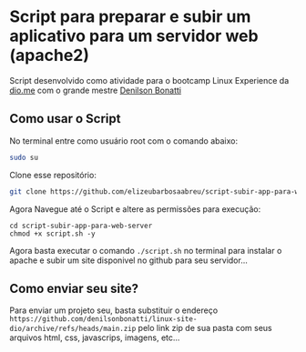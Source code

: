 # Script para preparar e subir um aplicativo para um servidor web (apache2)

Script desenvolvido como atividade para o bootcamp Linux Experience da [dio.me](dio.me) com o grande mestre [Denilson Bonatti](https://github.com/denilsonbonatti)

## Como usar o Script

No terminal entre como usuário root com o comando abaixo:

```bash
sudo su
```
Clone esse repositório:
```bash
git clone https://github.com/elizeubarbosaabreu/script-subir-app-para-web-server.git
```

Agora Navegue até o Script e altere as permissões para execução:

```bash...
cd script-subir-app-para-web-server
chmod +x script.sh -y
```
Agora basta executar o comando ```./script.sh``` no terminal para instalar o apache e subir um site disponivel no github para seu servidor...

## Como enviar seu site?

Para enviar um projeto seu, basta substituir o endereço ```https://github.com/denilsonbonatti/linux-site-dio/archive/refs/heads/main.zip``` pelo link zip de sua pasta com seus arquivos html, css, javascrips, imagens, etc...